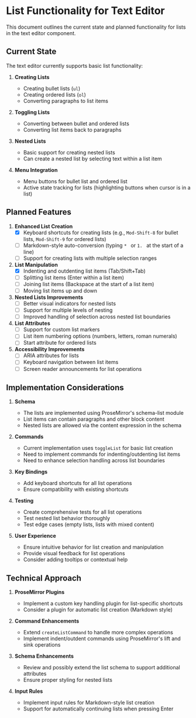 # List Functionality for Text Editor

This document outlines the current state and planned functionality for lists in the text editor component.

## Current State

The text editor currently supports basic list functionality:

1. **Creating Lists**
   - Creating bullet lists (`ul`)
   - Creating ordered lists (`ol`)
   - Converting paragraphs to list items

2. **Toggling Lists**
   - Converting between bullet and ordered lists
   - Converting list items back to paragraphs

3. **Nested Lists**
   - Basic support for creating nested lists
   - Can create a nested list by selecting text within a list item

4. **Menu Integration**
   - Menu buttons for bullet list and ordered list
   - Active state tracking for lists (highlighting buttons when cursor is in a list)

## Planned Features

1. **Enhanced List Creation**
   - [x] Keyboard shortcuts for creating lists (e.g., `Mod-Shift-8` for bullet lists, `Mod-Shift-9` for ordered lists)
   - [ ] Markdown-style auto-conversion (typing `* ` or `1. ` at the start of a line)
   - [ ] Support for creating lists with multiple selection ranges

2. **List Manipulation**
   - [x] Indenting and outdenting list items (Tab/Shift+Tab)
   - [ ] Splitting list items (Enter within a list item)
   - [ ] Joining list items (Backspace at the start of a list item)
   - [ ] Moving list items up and down

3. **Nested Lists Improvements**
   - [ ] Better visual indicators for nested lists
   - [ ] Support for multiple levels of nesting
   - [ ] Improved handling of selection across nested list boundaries

4. **List Attributes**
   - [ ] Support for custom list markers
   - [ ] List item numbering options (numbers, letters, roman numerals)
   - [ ] Start attribute for ordered lists

5. **Accessibility Improvements**
   - [ ] ARIA attributes for lists
   - [ ] Keyboard navigation between list items
   - [ ] Screen reader announcements for list operations

## Implementation Considerations

1. **Schema**
   - The lists are implemented using ProseMirror's schema-list module
   - List items can contain paragraphs and other block content
   - Nested lists are allowed via the content expression in the schema

2. **Commands**
   - Current implementation uses `toggleList` for basic list creation
   - Need to implement commands for indenting/outdenting list items
   - Need to enhance selection handling across list boundaries

3. **Key Bindings**
   - Add keyboard shortcuts for all list operations
   - Ensure compatibility with existing shortcuts

4. **Testing**
   - Create comprehensive tests for all list operations
   - Test nested list behavior thoroughly
   - Test edge cases (empty lists, lists with mixed content)

5. **User Experience**
   - Ensure intuitive behavior for list creation and manipulation
   - Provide visual feedback for list operations
   - Consider adding tooltips or contextual help

## Technical Approach

1. **ProseMirror Plugins**
   - Implement a custom key handling plugin for list-specific shortcuts
   - Consider a plugin for automatic list creation (Markdown style)

2. **Command Enhancements**
   - Extend `createListCommand` to handle more complex operations
   - Implement indent/outdent commands using ProseMirror's lift and sink operations

3. **Schema Enhancements**
   - Review and possibly extend the list schema to support additional attributes
   - Ensure proper styling for nested lists

4. **Input Rules**
   - Implement input rules for Markdown-style list creation
   - Support for automatically continuing lists when pressing Enter 
